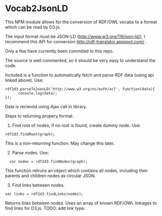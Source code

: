 # Vocab2JsonLD
This NPM module allows for the conversion of RDF/OWL vocabs to a format which can be read by D3.js.

The input format must be JSON-LD (http://www.w3.org/TR/json-ld/), I recommend this API for conversion http://rdf-translator.appspot.com/ . 

Only a few have currently been commited to this repo.

The source is well commented, so it should be very easy to understand the code. 

Included is a function to automatically fetch and parse RDF data (using api linked above). Use:

```
rdf2d3.parseToJsonLD('http://www.w3.org/ns/auth/acl', function(data){
      console.log(data);
});
```

Data is recieved using Ajax call in library.

Steps to returning propery format:
1) Find root of nodes, if no root is found, create dummy node. Use:
  ```
  rdf2d3.findRoot(graph);
  ```
  This is a non-returning function. May change this later.
  
2) Parse nodes. Use:
  ```
    var nodes = rdf2d3.findNodes(graph);
  ```
  This function retruns an object which contains all nodes, including their parents and children nodes as circular JSON.
  
3) Find links between nodes.
  ```
  var links = rdf2d3.findLinks(nodes);
  ```
  Returns links between nodes. Uses an array of known RDF/OWL linkages to find links for D3.js. TODO: add link type.
